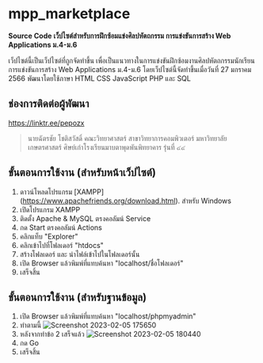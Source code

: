 # mpp_marketplace
**Source Code เว็ปไซต์สำหรับการฝึกซ้อมแข่งศิลปหัตถกรรม การแข่งขันการสร้าง Web Applications ม.4-ม.6**

เว็ปไซต์นี้เป็นเว็ปไซต์ที่ถูกจัดทำขึ้น เพื่อเป็นแนวทางในการแข่งขันฝึกซ้อมงานศิลปหัตถกรรมนักเรียน การแข่งขันการสร้าง Web Applications ม.4-ม.6 
โดยเว็ปไซต์นี้จัดทำขึ้นเมื่อวันที่ 27 มกราคม 2566 พัฒนาโดยใช้ภาษา HTML CSS JavaScript PHP และ SQL

## ช่องการติดต่อผู้พัฒนา
https://linktr.ee/pepozx

> นายฉัตรชัย โชติสวัสดิ์
> คณะวิทยาศาสตร์ สาขาวิทยาการคอมพิวเตอร์ มหาวิทยาลัยเกษตรศาสตร์
> ศิษย์เก่าโรงเรียนมาบตาพุดพันพิทยาคาร รุ่นที่ ๔๔

## ขั้นตอนการใช้งาน (สำหรับหน้าเว็ปไซต์)
1. ดาวน์โหลดโปรแกรม [XAMPP] (https://www.apachefriends.org/download.html). สำหรับ Windows
2. เปิดโปรแกรม XAMPP
3. ติดตั้ง Apache & MySQL ตรงคอลัมน์ Service
5. กด Start ตรงคอลัมน์ Actions
6. คลิกแท็บ "Explorer"
7. คลิกเข้าไปที่โฟลเดอร์ "htdocs"
8. สร้างโฟลเดอร์ และ นำไฟล์เข้าไปในโฟลเดอร์นั้น
9. เปิด Browser แล้วพิมพ์ที่แทบค้นหา "localhost/ชื่อโฟลเดอร์"
10. เสร็จสิ้น

## ขั้นตอนการใช้งาน (สำหรับฐานข้อมูล)
1. เปิด Browser แล้วพิมพ์ที่แทบค้นหา "localhost/phpmyadmin"
2. ทำตามนี้
![Screenshot 2023-02-05 175650](https://user-images.githubusercontent.com/81527409/216815175-efaa9a43-0cf7-4b30-8ff2-bf2bf2d71a7c.jpg)
3. หลังจากทำข้อ 2 เสร็จแล้ว
![Screenshot 2023-02-05 180440](https://user-images.githubusercontent.com/81527409/216815408-e5521be6-c29a-4cc5-aef2-3f894dd3aab2.jpg)
4. กด Go
5. เสร็จสิ้น
